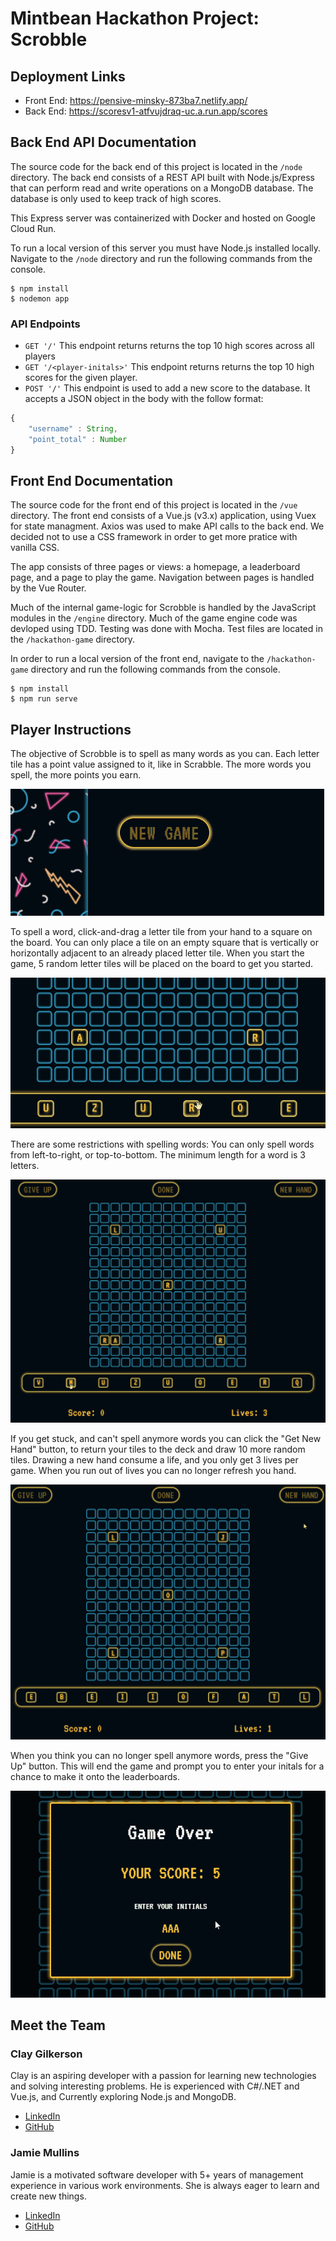 # Mintbean Hackathon Project: Scrobble

## Deployment Links

* Front End: https://pensive-minsky-873ba7.netlify.app/
* Back End: https://scoresv1-atfvujdraq-uc.a.run.app/scores

## Back End API Documentation

The source code for the back end of this project is located in the `/node` directory. The back end consists of a REST API built with Node.js/Express that can perform read and write operations on a MongoDB database. The database is only used to keep track of high scores. 

This Express server was containerized with Docker and hosted on Google Cloud Run.

To run a local version of this server you must have Node.js installed locally. Navigate to the `/node` directory and run the following commands from the console.

```
$ npm install
$ nodemon app
```

### API Endpoints

* `GET '/'` This endpoint returns returns the top 10 high scores across all players
* `GET '/<player-initals>'` This endpoint returns returns the top 10 high scores for the given player.
* `POST '/'` This endpoint is used to add a new score to the database. It accepts a JSON object in the body with the follow format:

```javascript
{
    "username" : String,
    "point_total" : Number
}
```

## Front End Documentation
The source code for the front end of this project is located in the `/vue` directory. The front end consists of a Vue.js (v3.x) application, using Vuex for state managment. Axios was used to make API calls to the back end. We decided not to use a CSS framework in order to get more pratice with vanilla CSS. 

The app consists of three pages or views: a homepage, a leaderboard page, and a page to play the game. Navigation between pages is handled by the Vue Router.  

Much of the internal game-logic for Scrobble is handled by the JavaScript modules in the `/engine` directory. Much of the game engine code was devloped using TDD. Testing was done with Mocha. Test files are located in the `/hackathon-game` directory. 

In order to run a local version of the front end, navigate to the `/hackathon-game` directory and run the following commands from the console.

```
$ npm install
$ npm run serve
```

## Player Instructions
The objective of Scrobble is to spell as many words as you can. Each letter tile has a point value assigned to it, like in Scrabble. The more words you spell, the more points you earn. 

![alt text](./screencaps/newgame.gif "New Game")

To spell a word, click-and-drag a letter tile from your hand to a square on the board. You can only place a tile on an empty square that is vertically or horizontally adjacent to an already placed letter tile. When you start the game, 5 random letter tiles will be placed on the board to get you started.

![alt text](./screencaps/dragndrop.gif "drag and drop")


There are some restrictions with spelling words: You can only spell words from left-to-right, or top-to-bottom. The minimum length for a word is 3 letters.

![alt text](./screencaps/pressdone.gif "press done")


If you get stuck, and can't spell anymore words you can click the "Get New Hand" button, to return your tiles to the deck and draw 10 more random tiles. Drawing a new hand consume a life, and you only get 3 lives per game. When you run out of lives you can no longer refresh you hand.

![alt text](./screencaps/newhand.gif "New Hand")


When you think you can no longer spell anymore words, press the "Give Up" button. This will end the game and prompt you to enter your initals for a chance to make it onto the leaderboards.

![alt text](./screencaps/gameover.gif "New Game")

## Meet the Team

### Clay Gilkerson
Clay is an aspiring developer with a passion for learning new technologies and solving interesting problems. He is experienced with C#/.NET and Vue.js, and Currently exploring Node.js and MongoDB.
* [LinkedIn](https://www.linkedin.com/in/clay-gilkerson/)
* [GitHub](https://github.com/claygilk)

### Jamie Mullins
Jamie is a motivated software developer with 5+ years of management experience in various work environments. She is always eager to learn and create new things.
* [LinkedIn]("https://www.linkedin.com/in/jamie-mullins")
* [GitHub]("https://github.com/jamiemullins1")